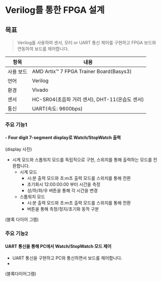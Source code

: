 # Verilog를 통한 FPGA 설계
## 목표
> Verilog를 사용하여 센서, 모터 or UART 통신 제어를 구현하고 FPGA 보드와 연동하여 보드를 제어합니다.

|항목|내용|
|----|----|
|사용 보드| AMD Artix™ 7 FPGA Trainer Board(Basys3)|
|언어| Verilog|
|환경| Vivado |
|센서|HC-SR04(초음파 거리 센서), DHT-11(온습도 센서)|
|통신| UART(속도: 9600bps)|

### 주요 기능1
#### - Four digit 7-segment display로 Watch/StopWatch 출력
(display 사진)
- 시계 모드와 스톱워치 모드를 독립적으로 구현, 스위치를 통해 출력하는 모드를 전환합니다.
    * 시계 모드
        - 시:분 출력 모드와 초:m초 출력 모드를 스위치를 통해 전환
        - 초기화시 12:00:00:00 부터 시간을 측정
        - 상/하/좌/우 버튼을 통해 각 시간을 변경
    * 스톱워치 모드
        - 시:분 출력 모드와 초:m초 출력 모드를 스위치를 통해 전환
        - 버튼을 통해 측정/정지/초기화 동작 구분

(블록 다이어 그램)

### 주요 기능2
#### UART 통신을 통해 PC에서  Watch/StopWatch 모드 제어
 - UART 통신을 구현하고 PC와 통신하면서 보드를 제어합니다.
 - 


  (블록다이어그램)